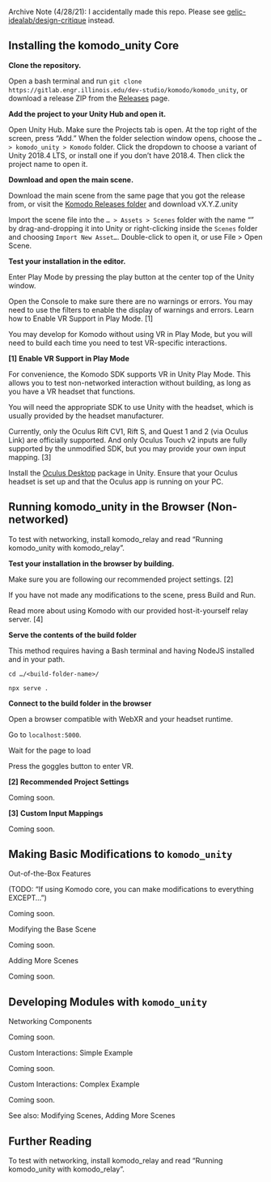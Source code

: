 Archive Note (4/28/21): I accidentally made this repo. Please see [gelic-idealab/design-critique](https://github.com/gelic-idealab/design-critique) instead.

## Installing the komodo_unity Core

**Clone the repository.** 

Open a bash terminal and run `git clone https://gitlab.engr.illinois.edu/dev-studio/komodo/komodo_unity`, or download a release ZIP from the [Releases](https://gitlab.engr.illinois.edu/dev-studio/komodo/komodo_unity/-/releases/) page. 

**Add the project to your Unity Hub and open it.**

Open Unity Hub. Make sure the Projects tab is open. At the top right of the screen, press “Add.” When the folder selection window opens, choose the  `… > komodo_unity > Komodo` folder. Click the dropdown to choose a variant of Unity 2018.4 LTS, or install one if you don’t have 2018.4. Then click the project name to open it. 

**Download and open the main scene.** 

Download the main scene from the same page that you got the release from, or visit the [Komodo Releases folder](https://uofi.box.com/s/gsrtdj8bfyxet3gssnefif8d30cpvpk6) and download vX.Y.Z.unity

Import the scene file into the `… > Assets > Scenes` folder with the name “<name>” by drag-and-dropping it into Unity or right-clicking inside the `Scenes` folder and choosing `Import New Asset…`. Double-click to open it, or use File > Open Scene.

**Test your installation in the editor.**

Enter Play Mode by pressing the play button at the center top of the Unity window. 

Open the Console to make sure there are no warnings or errors. You may need to use the filters to enable the display of warnings and errors. 
Learn how to Enable VR Support in Play Mode. [1] 

You may develop for Komodo without using VR in Play Mode, but you will need to build each time you need to test VR-specific interactions.

**[1]** **Enable VR Support in Play Mode**

For convenience, the Komodo SDK supports VR in Unity Play Mode. This allows you to test non-networked interaction without building, as long as you have a VR headset that functions. 

You will need the appropriate SDK to use Unity with the headset, which is usually provided by the headset manufacturer. 

Currently, only the Oculus Rift CV1, Rift S, and Quest 1 and 2 (via Oculus Link) are officially supported. And only Oculus Touch v2 inputs are fully supported by the unmodified SDK, but you may provide your own input mapping. [3]

Install the [Oculus Desktop](https://docs.unity3d.com/Packages/com.unity.xr.oculus.standalone@1.38/manual/index.html) package in Unity. 
Ensure that your Oculus headset is set up and that the Oculus app is running on your PC.

## Running komodo_unity in the Browser (Non-networked)

To test with networking, install komodo_relay and read “Running komodo_unity with komodo_relay”. 

**Test your installation in the browser by building.**

Make sure you are following our recommended project settings. [2]

If you have not made any modifications to the scene, press Build and Run. 

Read more about using Komodo with our provided host-it-yourself relay server. [4]

**Serve the contents of the build folder**

This method requires having a Bash terminal and having NodeJS installed and in your path. 

`cd …/<build-folder-name>/`

`npx serve .`

**Connect to the build folder in the browser** 

Open a browser compatible with WebXR and your headset runtime. 

Go to `localhost:5000`.

Wait for the page to load

Press the goggles button to enter VR.

**[2]** **Recommended Project Settings**

Coming soon. 

**[3]** **Custom Input Mappings**

Coming soon.

## Making Basic Modifications to `komodo_unity`

Out-of-the-Box Features

(TODO: “If using Komodo core, you can make modifications to everything EXCEPT…”)

Coming soon. 

Modifying the Base Scene

Coming soon. 

Adding More Scenes

Coming soon.

## Developing Modules with `komodo_unity`

Networking Components

Coming soon. 

Custom Interactions: Simple Example

Coming soon. 

Custom Interactions: Complex Example

Coming soon. 

See also: Modifying Scenes, Adding More Scenes

## Further Reading

To test with networking, install komodo_relay and read “Running komodo_unity with komodo_relay”. 

